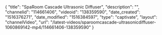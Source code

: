 {
    "title": "SpaRoom Cascade Ultrasonic Diffuser",
    "description": "",
    "channelid": "114661406",
    "videoid": "138359590",
    "date_created": "1516376271",
    "date_modified": "1516384597",
    "type": "captivate",
    "layout": "channelVideo",
    "url": "\/latest-videos\/sparoomcascade-ultrasonicdiffuser-1060869142-mp4\/114661406-138359590"
}